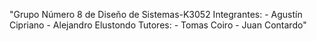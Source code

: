 "Grupo Número 8 de Diseño de Sistemas-K3052
	Integrantes:
	- Agustín Cipriano
	- Alejandro Elustondo
	Tutores:
	- Tomas Coiro
	- Juan Contardo" 
